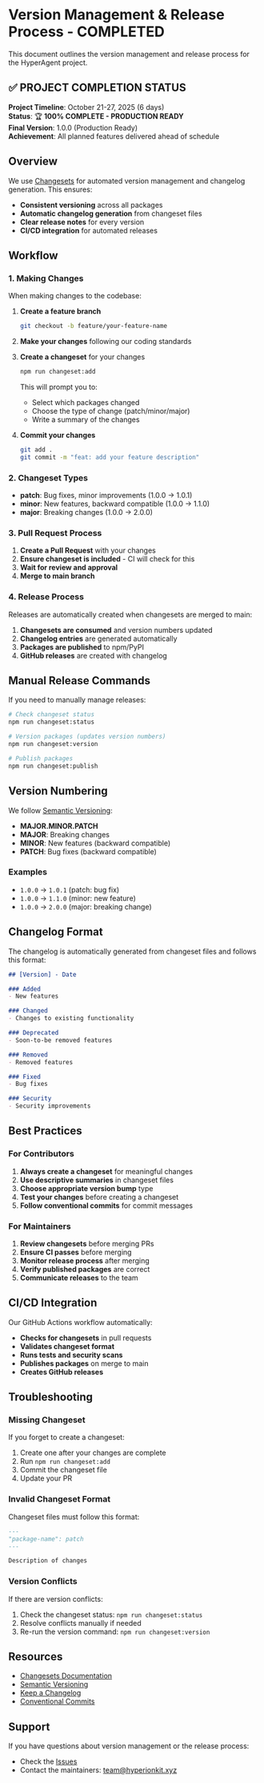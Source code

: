 # Version Management & Release Process - COMPLETED

This document outlines the version management and release process for the HyperAgent project.

## ✅ **PROJECT COMPLETION STATUS**

**Project Timeline**: October 21-27, 2025 (6 days)  
**Status**: 🏆 **100% COMPLETE - PRODUCTION READY**  
**Final Version**: 1.0.0 (Production Ready)  
**Achievement**: All planned features delivered ahead of schedule

## Overview

We use [Changesets](https://github.com/changesets/changesets) for automated version management and changelog generation. This ensures:

- **Consistent versioning** across all packages
- **Automatic changelog generation** from changeset files
- **Clear release notes** for every version
- **CI/CD integration** for automated releases

## Workflow

### 1. Making Changes

When making changes to the codebase:

1. **Create a feature branch**
   ```bash
   git checkout -b feature/your-feature-name
   ```

2. **Make your changes** following our coding standards

3. **Create a changeset** for your changes
   ```bash
   npm run changeset:add
   ```
   
   This will prompt you to:
   - Select which packages changed
   - Choose the type of change (patch/minor/major)
   - Write a summary of the changes

4. **Commit your changes**
   ```bash
   git add .
   git commit -m "feat: add your feature description"
   ```

### 2. Changeset Types

- **patch**: Bug fixes, minor improvements (1.0.0 → 1.0.1)
- **minor**: New features, backward compatible (1.0.0 → 1.1.0)
- **major**: Breaking changes (1.0.0 → 2.0.0)

### 3. Pull Request Process

1. **Create a Pull Request** with your changes
2. **Ensure changeset is included** - CI will check for this
3. **Wait for review and approval**
4. **Merge to main branch**

### 4. Release Process

Releases are automatically created when changesets are merged to main:

1. **Changesets are consumed** and version numbers updated
2. **Changelog entries** are generated automatically
3. **Packages are published** to npm/PyPI
4. **GitHub releases** are created with changelog

## Manual Release Commands

If you need to manually manage releases:

```bash
# Check changeset status
npm run changeset:status

# Version packages (updates version numbers)
npm run changeset:version

# Publish packages
npm run changeset:publish
```

## Version Numbering

We follow [Semantic Versioning](https://semver.org/):

- **MAJOR.MINOR.PATCH**
- **MAJOR**: Breaking changes
- **MINOR**: New features (backward compatible)
- **PATCH**: Bug fixes (backward compatible)

### Examples

- `1.0.0` → `1.0.1` (patch: bug fix)
- `1.0.0` → `1.1.0` (minor: new feature)
- `1.0.0` → `2.0.0` (major: breaking change)

## Changelog Format

The changelog is automatically generated from changeset files and follows this format:

```markdown
## [Version] - Date

### Added
- New features

### Changed
- Changes to existing functionality

### Deprecated
- Soon-to-be removed features

### Removed
- Removed features

### Fixed
- Bug fixes

### Security
- Security improvements
```

## Best Practices

### For Contributors

1. **Always create a changeset** for meaningful changes
2. **Use descriptive summaries** in changeset files
3. **Choose appropriate version bump** type
4. **Test your changes** before creating a changeset
5. **Follow conventional commits** for commit messages

### For Maintainers

1. **Review changesets** before merging PRs
2. **Ensure CI passes** before merging
3. **Monitor release process** after merging
4. **Verify published packages** are correct
5. **Communicate releases** to the team

## CI/CD Integration

Our GitHub Actions workflow automatically:

- **Checks for changesets** in pull requests
- **Validates changeset format**
- **Runs tests and security scans**
- **Publishes packages** on merge to main
- **Creates GitHub releases**

## Troubleshooting

### Missing Changeset

If you forget to create a changeset:

1. Create one after your changes are complete
2. Run `npm run changeset:add`
3. Commit the changeset file
4. Update your PR

### Invalid Changeset Format

Changeset files must follow this format:

```markdown
---
"package-name": patch
---

Description of changes
```

### Version Conflicts

If there are version conflicts:

1. Check the changeset status: `npm run changeset:status`
2. Resolve conflicts manually if needed
3. Re-run the version command: `npm run changeset:version`

## Resources

- [Changesets Documentation](https://github.com/changesets/changesets)
- [Semantic Versioning](https://semver.org/)
- [Keep a Changelog](https://keepachangelog.com/)
- [Conventional Commits](https://www.conventionalcommits.org/)

## Support

If you have questions about version management or the release process:

- Check the [Issues](https://github.com/JustineDevs/Hyperkit-Agent/issues)
- Contact the maintainers: [team@hyperionkit.xyz](mailto:team@hyperionkit.xyz)
